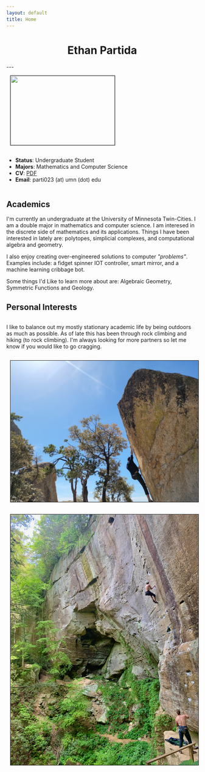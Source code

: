 ```yaml
---
layout: default
title: Home
---
```


<center> <h1>  Ethan Partida </h1> </center>
---
<div style="display: flex; flex-wrap: wrap; align-items: center;">
<div style="margin-left: 10px;"><p><img src="/pro_photo.jpg" height="182px" width="274px" border="1px"></p></div>
<div>
<ul>
 <li><strong>Status</strong>: Undergraduate Student</li>
 <li><strong>Majors</strong>: Mathematics and Computer Science</li>
 <li><strong>CV</strong>: <a href="/cv.pdf">PDF</a></li>
 <li><strong>Email</strong>: parti023 (at) umn (dot) edu <br></li>
</ul>
</div>
</div>

## Academics
I'm currently an undergraduate at the University of Minnesota Twin-Cities. I am a double major in mathematics and computer science. I am interesed in the discrete side of mathematics and its applications. Things I have been interested in lately are: polytopes, simplicial complexes, and computational algebra and geometry.

I also enjoy creating over-engineered solutions to computer *"problems"*. Examples include: a fidget spinner IOT controller, smart mirror, and a machine learning cribbage bot.

Some things I'd Like to learn more about are: Algebraic Geometry, Symmetric Functions and Geology.
## Personal Interests
<div style="display: flex; flex-wrap: wrap; align-items: center;">
<div style="display: inline-block;">
<p>
I like to balance out my mostly stationary academic life by being outdoors as much as possible. As of late this has been through rock climbing and hiking (to rock climbing). I'm always looking for more partners so let me know if you would like to go cragging.
</p>
</div>
<div style="margin-left: 10px;"><p><img src="IMG_1002.JPG" border="1px"></p></div>
</div>
</div>
<div style="margin-left: 10px;"><p><img src="IMG_3934.jpg" border="1px"></p></div>
</div>
